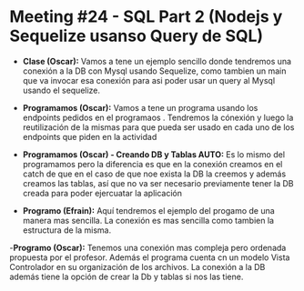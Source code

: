 # Meeting #24 -  SQL Part 2 (Nodejs y Sequelize usanso Query de SQL)

- **Clase (Oscar):** Vamos a tene un ejemplo sencillo donde tendremos una conexión a la DB con Mysql usando Sequelize, como tambien un main que va invocar esa conexión para asi poder usar un query al Mysql usando el sequelize.


- **Programamos (Oscar):**  Vamos a tene un programa usando los endpoints pedidos en el programaos . Tendremos la cónexión y luego la reutilización de la mismas para que pueda ser usado en cada uno de los endpoints que piden en la actividad


- **Programamos (Oscar) - Creando DB y Tablas AUTO:** Es lo mismo del programamos pero la diferencia es que en la conexión creamos en el catch de que en el caso de que noe exista la DB la creemos y además creamos las tablas, así que no va ser necesario previamente tener la DB creada para poder ejercuatar la aplicación 

- **Programo (Efrain):** Aquí tendremos el ejemplo del progamo de una manera mas sencilla. La conexión es mas sencilla como tambien la estructura de la misma.

-**Programo (Oscar):** Tenemos una conexión mas compleja pero ordenada propuesta por el profesor. Además el programa cuenta cn un modelo Vista Controlador en su organización de los archivos. La conexión a la DB además tiene la opción de crear la Db y tablas si nos las tiene.